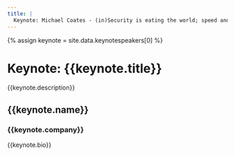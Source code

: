 ```yaml
---
title: |
  Keynote: Michael Coates - (in)Security is eating the world; speed and autonomy is our only hope for defense
---
```

{% assign keynote = site.data.keynotespeakers[0] %}

# Keynote: {{keynote.title}}

{{keynote.description}}

<aside class="keynote">
	<div class="image" style="background-image: url(/assets/images/keynotes/{{keynote.image}});{{keynote.style}}; background-position: center top;"></div>
	<div>
		<h2>{{keynote.name}}</h2>
		<h3>{{keynote.company}}</h3>
		<p>{{keynote.bio}}</p>
	</div>
</aside>
